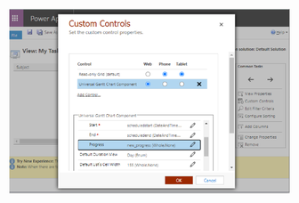 ![example](https://github.com/MaTeMaTuK/pcf-universal-gantt-chart/blob/master/DocumentationAssets/ganttStandartInstall.png)
